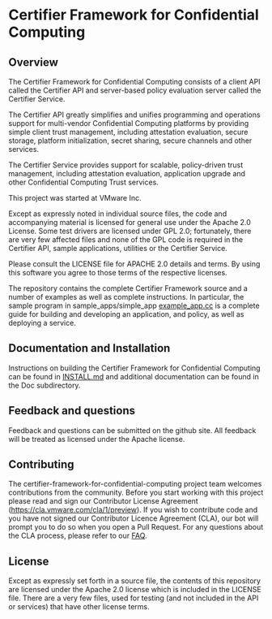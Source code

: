 # Certifier Framework for Confidential Computing

## Overview

The Certifier Framework for Confidential Computing consists of a client API
called the Certifier API and server-based policy evaluation server called
the Certifier Service.

The Certifier API greatly simplifies and unifies programming and
operations support for multi-vendor Confidential Computing platforms
by providing simple client trust management, including attestation evaluation,
secure storage, platform initialization, secret sharing, secure channels
and other services.

The Certifier Service provides support for scalable, policy-driven
trust management, including attestation evaluation, application upgrade
and other Confidential Computing Trust services.

This project was started at VMware Inc.

Except as expressly noted in individual source files, the code and
accompanying material is licensed for general use under the Apache
2.0 License. Some test drivers are licensed under GPL 2.0; fortunately,
there are very few affected files and none of the GPL code is
required in the Certifier API, sample applications, utilities or
the Certifier Service.

Please consult the LICENSE file for APACHE 2.0 details and terms.
By using this software you agree to those terms of the respective
licenses.

The repository contains the complete Certifier Framework source and a number of
examples as well as complete instructions.  In particular, the sample program
in sample_apps/simple_app [example_app.cc](sample_apps/simple_app/example_app.cc)
is a complete guide for building and developing an application, and
policy, as well as deploying a service.

## Documentation and Installation

Instructions on building the Certifier Framework for Confidential Computing can
be found in [INSTALL.md](INSTALL.md) and additional documentation can be found
in the Doc subdirectory.

## Feedback and questions

Feedback and questions can be submitted on the github site.  All feedback will be
treated as licensed under the Apache license.

## Contributing

The certifier-framework-for-confidential-computing project team welcomes
contributions from the community. Before you start working with this project
please read and sign our Contributor License Agreement
(https://cla.vmware.com/cla/1/preview). If you wish to contribute code
and you have not signed our Contributor Licence Agreement (CLA), our bot
will prompt you to do so when you open a Pull Request. For any questions about
the CLA process, please refer to our [FAQ](https://cla.vmware.com/faq).


## License

Except as expressly set forth in a source file, the contents of this repository
are licensed under the Apache 2.0 license which is included in the LICENSE
file.  There are a very few files, used for testing (and not included in
the API or services) that have other license terms.

